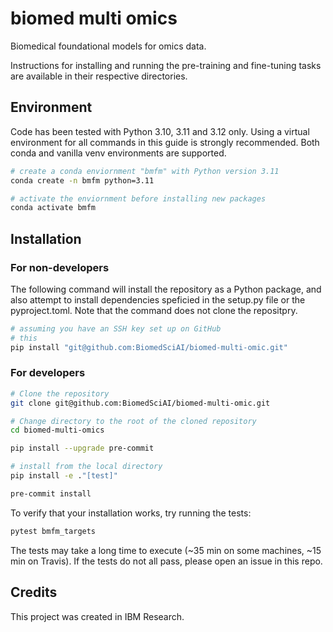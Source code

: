 # biomed multi omics

Biomedical foundational models for omics data.

Instructions for installing and running the pre-training and fine-tuning tasks are available in their respective directories.


## Environment

Code has been tested with Python 3.10, 3.11 and 3.12 only.
Using a virtual environment for all commands in this guide is strongly recommended.
Both conda and vanilla venv environments are supported.

```sh
# create a conda enviornment "bmfm" with Python version 3.11
conda create -n bmfm python=3.11

# activate the enviornment before installing new packages
conda activate bmfm
```

## Installation

### For non-developers
The following command will install the repository as a Python package, and also attempt to install dependencies speficied in the setup.py file or the pyproject.toml. Note that the command does not clone the repositpry.

```sh
# assuming you have an SSH key set up on GitHub
# this
pip install "git@github.com:BiomedSciAI/biomed-multi-omic.git"
```

### For developers


```sh
# Clone the repository
git clone git@github.com:BiomedSciAI/biomed-multi-omic.git

# Change directory to the root of the cloned repository
cd biomed-multi-omics

pip install --upgrade pre-commit

# install from the local directory
pip install -e ."[test]"

pre-commit install
```

To verify that your installation works, try running the tests:
```sh
pytest bmfm_targets
```
The tests may take a long time to execute (~35 min on some machines, ~15 min on Travis).
If the tests do not all pass, please open an issue in this repo.


## Credits
This project was created in IBM Research.
